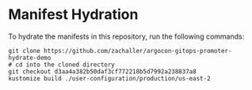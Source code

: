 # Manifest Hydration

To hydrate the manifests in this repository, run the following commands:

```shell
git clone https://github.com/zachaller/argocon-gitops-promoter-hydrate-demo
# cd into the cloned directory
git checkout d3aa4a382b50daf3cf772218b5d7992a238837a8
kustomize build ./user-configuration/production/us-east-2
```
